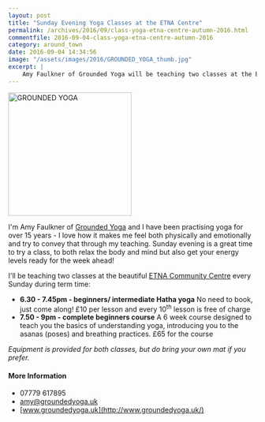 ```yaml
---
layout: post
title: "Sunday Evening Yoga Classes at the ETNA Centre"
permalink: /archives/2016/09/class-yoga-etna-centre-autumn-2016.html
commentfile: 2016-09-04-class-yoga-etna-centre-autumn-2016
category: around_town
date: 2016-09-04 14:34:56
image: "/assets/images/2016/GROUNDED_YOGA_thumb.jpg"
excerpt: |
    Amy Faulkner of Grounded Yoga will be teaching two classes at the ETNA Community Centre every Sunday during term time.
---
```


<a href="/assets/images/2016/GROUNDED_YOGA.jpg" title="See larger version of - GROUNDED YOGA"><img src="/assets/images/2016/GROUNDED_YOGA_thumb.jpg" width="250" height="250" alt="GROUNDED YOGA" class="photo right" /></a>

I'm Amy Faulkner of [Grounded Yoga](/directory/health_aNd_beauty/201609041530) and I have been practising yoga for over 15 years - I love how it makes me feel both physically and emotionally and try to convey that through my teaching. Sunday evening is a great time to try a class, to both relax the body and mind but also get your energy levels ready for the week ahead!

I'll be teaching two classes at the beautiful [ETNA Community Centre](/directory/other/201110040733) every Sunday during term time:

-   **6.30 - 7.45pm - beginners/ intermediate Hatha yoga**
    No need to book, just come along! £10 per lesson and every 10<sup>th</sup> lesson is free of charge
-   **7.50 - 9pm - complete beginners course**
    A 6 week course designed to teach you the basics of understanding yoga, introducing you to the asanas (poses) and breathing practices. £65 for the course

*Equipment is provided for both classes, but do bring your own mat if you prefer.*

#### More Information

-   07779 617895
-   <amy@groundedyoga.uk>
-   [www.groundedyoga.uk](http://www.groundedyoga.uk/)
